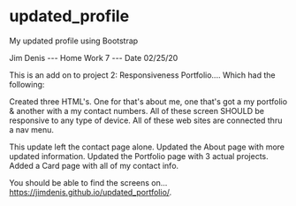 # updated_profile
My updated profile using Bootstrap 

Jim Denis --- Home Work 7 --- Date 02/25/20

This is an add on to project 2: Responsiveness Portfolio.... 
Which had the following: 

Created three HTML's. One for that's about me, one that's got a my portfolio & another with a my contact numbers. 
All of these screen SHOULD be responsive to any type of device.
All of these web sites are connected thru a nav menu.

This update left the contact page alone. 
Updated the About page with more updated information. 
Updated the Portfolio page with 3 actual projects.
Added a Card page with all of my contact info.   

You should be able to find the screens on... 
https://jimdenis.github.io/updated_portfolio/.

